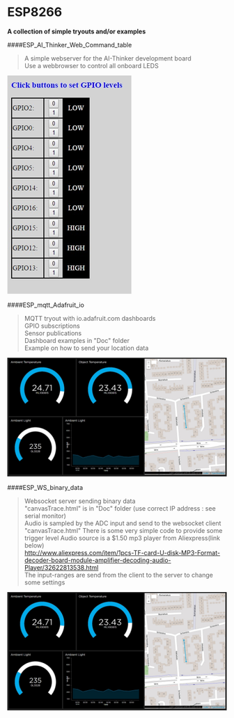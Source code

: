 # ESP8266  
**A collection of simple tryouts and/or examples**  

####ESP_AI_Thinker_Web_Command_table  
>   A simple webserver for the AI-Thinker development board  
>   Use a webbrowser to control all onboard LEDS  

![AI Thinker Board](https://github.com/jgmbrand/ESP8266/blob/master/ESP_AI_Thinker_Web_Command_table/Doc/WebPage.jpg)  

####ESP_mqtt_Adafruit_io

>   MQTT tryout with io.adafruit.com dashboards  
>	  GPIO subscriptions  
>	  Sensor publications  
>	  Dashboard examples in "Doc" folder  
>	  Example on how to send your location data  

![AI Thinker Board](https://github.com/jgmbrand/ESP8266/blob/master/ESP_mqtt_Adafruit_io/Doc/Adafruit_MQTT_Dashboard.jpg)


####ESP_WS_binary_data

>   Websocket server sending binary data  
>   "canvasTrace.html" is in "Doc" folder (use correct IP address : see serial monitor)  
>   Audio is sampled by the ADC input and send to the websocket client "canvasTrace.html"
>   There is some very simple code to provide some trigger level
>   Audio source is a $1.50 mp3 player from Aliexpress(link below)  
>   http://www.aliexpress.com/item/1pcs-TF-card-U-disk-MP3-Format-decoder-board-module-amplifier-decoding-audio-Player/32622813538.html  
>   The input-ranges are send from the client to the server to change some settings     

![AI Thinker Board](https://github.com/jgmbrand/ESP8266/blob/master/ESP_mqtt_Adafruit_io/Doc/Adafruit_MQTT_Dashboard.jpg)
